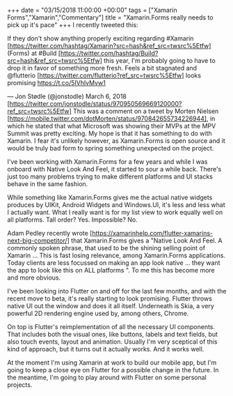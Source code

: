 +++
date = "03/15/2018 11:00:00 +00:00"
tags = ["Xamarin Forms","Xamarin","Commentary"]
title = "Xamarin.Forms really needs to pick up it's pace"
+++
I recently tweeted this:

If they 
don't show anything properly exciting regarding #Xamarin
[https://twitter.com/hashtag/Xamarin?src=hash&ref_src=twsrc%5Etfw]
(Forms) at #Build
[https://twitter.com/hashtag/Build?src=hash&ref_src=twsrc%5Etfw]
this year, I'm probably going to have to drop it in favor of 
something more fresh. Feels a bit stagnated and @flutterio
[https://twitter.com/flutterio?ref_src=twsrc%5Etfw]
looks promising https://t.co/5IVhlvMvw1

—
Jon Stødle (@jonstodle) March
6, 2018
[https://twitter.com/jonstodle/status/970950569669120000?ref_src=twsrc%5Etfw]
This was a comment on a tweet by Morten Nielsen
[https://mobile.twitter.com/dotMorten/status/970842655734226944], in which he
stated that what Microsoft was showing their MVPs at the MPV Summit was pretty
exciting. My hope is that it has something to do with Xamarin. I fear it's
unlikely however, as Xamarin.Forms is open source and it would be truly bad form
to spring something unexpected on the project.

I've been working with Xamarin.Forms for a few years and while I was onboard
with Native Look And Feel, it started to sour a while back. There's just too
many problems trying to make different platforms and UI stacks behave in the
same fashion.

While something like Xamarin.Forms gives me the actual native widgets produces
by UIKit, Android Widgets and Windows.UI, it's less and less what I actually
want. What I really want is for my list view to work equally well on all
platforms. Tall order? Yes. Impossible? No.

Adam Pedley recently wrote
[https://xamarinhelp.com/flutter-xamarins-next-big-competitor/]  that
Xamarin.Forms gives a "Native Look And Feel. A commonly spoken phrase, that used
to be the shining selling point of Xamarin … This is fast losing relevance,
among Xamarin.Forms applications. Today clients are less focussed on making an
app look native … they want the app to look like this on ALL platforms ". To me
this has become more and more obvious.

I've been looking into Flutter on and off for the last few months, and with the
recent move to beta, it's really starting to look promising. Flutter throws
native UI out the window and does it all itself. Underneath is Skia, a very
powerful 2D rendering engine used by, among others, Chrome.

On top is Flutter's reimplementation of all the necessary UI components. That
includes both the visual ones, like buttons, labels and text fields, but also
touch events, layout and animation. Usually I'm very sceptical of this kind of
approach, but it turns out it actually works. And it works well.

At the moment I'm using Xamarin at work to build our mobile app, but I'm going
to keep a close eye on Flutter for a possible change in the future. In the
meantime, I'm going to play around with Flutter on some personal projects.
